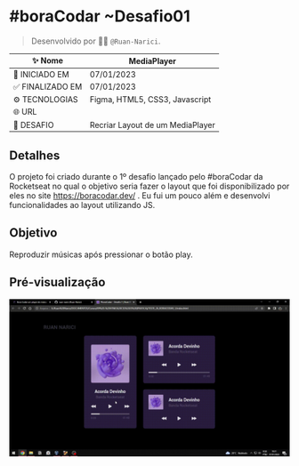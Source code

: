 # #boraCodar ~Desafio01
> Desenvolvido por :man_technologist: ```@Ruan-Narici```.

| :sparkles: Nome | MediaPlayer |
| - | - |
| :checkered_flag: INICIADO EM | 07/01/2023 |
| 	:white_check_mark: FINALIZADO EM | 07/01/2023 |
| 	:gear: TECNOLOGIAS | Figma, HTML5, CSS3, Javascript |
| :globe_with_meridians: URL | |
| 	:person_fencing: DESAFIO | Recriar Layout de um MediaPlayer |

## Detalhes 
O projeto foi criado durante o 1º desafio lançado pelo #boraCodar da Rocketseat no qual o objetivo seria fazer o layout que foi disponibilizado por eles no site https://boracodar.dev/ . Eu fui um pouco além e desenvolvi funcionalidades ao layout utilizando JS.

## Objetivo
Reproduzir músicas após pressionar o botão play.


## Pré-visualização
![GIF do Desafio](./assets/img/preview.gif#vitrinedev)
